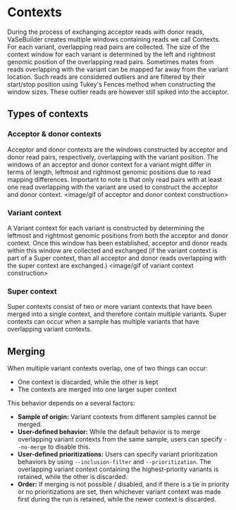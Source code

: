 # Contexts
During the process of exchanging acceptor reads with donor reads, VaSeBuilder creates multiple windows containing reads we call Contexts. For each variant, overlapping read pairs are collected. The size of the context window for each variant is determined by the left and rightmost genomic position of the overlapping read pairs. Sometimes mates from reads overlapping with the variant can be mapped far away from the variant location. Such reads are considered outliers and are filtered by their start/stop position using Tukey's Fences method when constructing the window sizes. These outlier reads are however still spiked into the acceptor.

## Types of contexts
### Acceptor & donor contexts
Acceptor and donor contexts are the windows constructed by acceptor and donor read pairs, respectively, overlapping with the variant position. The windows of an acceptor and donor context for a variant might differ in terms of length, leftmost and rightmost genomic positions due to read mapping differences. Important to note is that only read pairs with at least one read overlapping with the variant are used to construct the acceptor and donor context.
<image/gif of acceptor and donor context construction>

### Variant context
A Variant context for each variant is constructed by determining the leftmost and rightmost genomic positions from both the acceptor and donor context. Once this window has been established, acceptor and donor reads within this window are collected and exchanged (if the variant context is part of a Super context, than all acceptor and donor reads overlapping with the super context are exchanged.)
<image/gif of variant context construction>

### Super context
Super contexts consist of two or more variant contexts that have been merged into a single context, and therefore contain multiple variants. Super contexts can occur when a sample has multiple variants that have overlapping variant contexts.

## Merging
When multiple variant contexts overlap, one of two things can occur:

- One context is discarded, while the other is kept
- The contexts are merged into one larger super context

This behavior depends on a several factors:

- __Sample of origin:__ Variant contexts from different samples cannot be merged.
- __User-defined behavior:__ While the default behavior is to merge overlapping variant contexts from the same sample, users can specify `--no-merge` to disable this.
- __User-defined prioritizations:__ Users can specify variant prioritization behaviors by using `--inclusion-filter` and `--prioritization`. The overlapping variant context containing the highest-priority variants is retained, while the other is discarded.
- __Order:__ If merging is not possible / disabled, and if there is a tie in priority or no prioritizations are set, then whichever variant context was made first during the run is retained, while the newer context is discarded.
